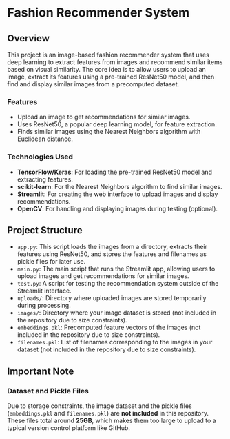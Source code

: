 # Fashion Recommender System

## Overview

This project is an image-based fashion recommender system that uses deep learning to extract features from images and recommend similar items based on visual similarity. The core idea is to allow users to upload an image, extract its features using a pre-trained ResNet50 model, and then find and display similar images from a precomputed dataset.

### Features
- Upload an image to get recommendations for similar images.
- Uses ResNet50, a popular deep learning model, for feature extraction.
- Finds similar images using the Nearest Neighbors algorithm with Euclidean distance.

### Technologies Used
- **TensorFlow/Keras**: For loading the pre-trained ResNet50 model and extracting features.
- **scikit-learn**: For the Nearest Neighbors algorithm to find similar images.
- **Streamlit**: For creating the web interface to upload images and display recommendations.
- **OpenCV**: For handling and displaying images during testing (optional).

## Project Structure

- `app.py`: This script loads the images from a directory, extracts their features using ResNet50, and stores the features and filenames as pickle files for later use.
- `main.py`: The main script that runs the Streamlit app, allowing users to upload images and get recommendations for similar images.
- `test.py`: A script for testing the recommendation system outside of the Streamlit interface.
- `uploads/`: Directory where uploaded images are stored temporarily during processing.
- `images/`: Directory where your image dataset is stored (not included in the repository due to size constraints).
- `embeddings.pkl`: Precomputed feature vectors of the images (not included in the repository due to size constraints).
- `filenames.pkl`: List of filenames corresponding to the images in your dataset (not included in the repository due to size constraints).

## Important Note

### Dataset and Pickle Files
Due to storage constraints, the image dataset and the pickle files (`embeddings.pkl` and `filenames.pkl`) are **not included** in this repository. These files total around **25GB**, which makes them too large to upload to a typical version control platform like GitHub.
